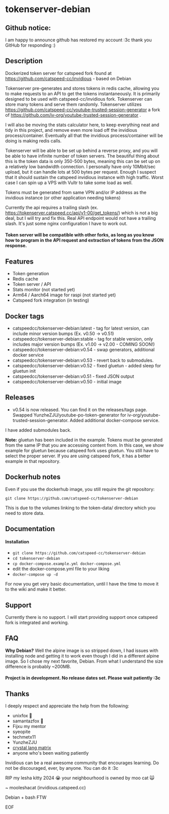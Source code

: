 # tokenserver-debian

## Github notice:

I am happy to announce github has restored my account :3c thank you GitHub for responding :)

## Description

Dockerized token server for catspeed fork found at https://github.com/catspeed-cc/invidious - based on Debian

Tokenserver pre-generates and stores tokens in redis cache, allowing you to make requests to an API to get the tokens instantaneously. It is primarily designed to be used with catspeed-cc/invidious fork. Tokenserver can store many tokens and serve them randomly. Tokenserver utilizes https://github.com/catspeed-cc/youtube-trusted-session-generator a fork of https://github.com/iv-org/youtube-trusted-session-generator .

I will also be moving the stats calculator here, to keep everything neat and tidy in this project, and remove even more load off the invidious process/container. Eventually all that the invidious process/container will be doing is making redis calls.

Tokenserver will be able to be set up behind a reverse proxy, and you will be able to have infinite number of token servers. The beautiful thing about this is the token data is only 350-500 bytes, meaning this can be set up on a relatively low bandwidth connection. I personally have only 10Mbit/sec upload, but it can handle lots at 500 bytes per request. Enough I suspect that it should sustain the catspeed invidious instance with high traffic. Worst case I can spin up a VPS with Vultr to take some load as well.

Tokens must be generated from same VPN and/or IP address as the invidious instance (or other application needing tokens)

Currently the api requires a trailing slash (ex. https://tokenserver.catspeed.cc/api/v1-00/get_tokens/) which is not a big deal, but I will try and fix this. Real API endpoint would not have a trailing slash. It's just some nginx configuration I have to work out.

#### Token server will be compatible with other forks, as long as you know how to program in the API request and extraction of tokens from the JSON response.

## Features

- Token generation
- Redis cache
- Token server / API
- Stats monitor (not started yet)
- Arm64 / Aarch64 image for raspi (not started yet)
- Catspeed fork integration (in testing)

## Docker tags
- catspeedcc/tokenserver-debian:latest - tag for latest version, can include minor version bumps (Ex. v0.50 -> v0.51)
- catspeedcc/tokenserver-debian:stable - tag for stable version, only includes major version bumps (Ex. v1.00 -> v2.00 - COMING SOON!)
- catspeedcc/tokenserver-debian:v0.54 - swap generators, additional docker service
- catspeedcc/tokenserver-debian:v0.53 - revert back to submodules.
- catspeedcc/tokenserver-debian:v0.52 - fixed gluetun - added sleep for gluetun init
- catspeedcc/tokenserver-debian:v0.51 - fixed JSON output
- catspeedcc/tokenserver-debian:v0.50 - initial image

## Releases

- v0.54 is now released. You can find it on the releases/tags page. Swapped YunzheZJU/youtube-po-token-generator for iv-org/youtube-trusted-session-generator. Added additional docker-compose service.

I have added submodules back.

**Note:** gluetun has been included in the example. Tokens must be generated from the same IP that you are accessing content from. In this case, we show example for gluetun because catspeed fork uses gluetun. You still have to select the proper server. If you are using catspeed fork, it has a better example in that repository.

## Dockerhub notes

Even if you use the dockerhub image, you still require the git repository:
```
git clone https://github.com/catspeed-cc/tokenserver-debian
```
This is due to the volumes linking to the token-data/ directory which you need to store data.

## Documentation

#### Installation

- ```git clone https://github.com/catspeed-cc/tokenserver-debian```
- ```cd tokenserver-debian```
- ```cp docker-compose.example.yml docker-compose.yml```
- edit the docker-compose.yml file to your liking
- ```docker-compose up -d```

For now you get very basic documentation, until I have the time to move it to the wiki and make it better.

## Support

Currently there is no support. I will start providing support once catspeed fork is integrated and working.

## FAQ

**Why Debian?** Well the alpine image is so stripped down, I had issues with installing node and getting it to work even though I did in a different alpine image. So I chose my next favorite, Debian. From what I understand the size difference is probably ~200MB.

#### Project is in development. No release dates set. Please wait patiently :3c

## Thanks
I deeply respect and appreciate the help from the following:
- unixfox 🦊
- samantazfox 🦊
- Fijxu my mentor
- syeopite
- techmetx11
- YunzheZJU
- [crystal lang matrix](https://matrix.to/#/#crystal-lang_crystal:gitter.im)
- anyone who's been waiting patiently

Invidious can be a real awesome community that encourages learning. Do not be discouraged, ever, by anyone. You can do it :3c

RIP my lesha kitty 2024 😭 your neighbourhood is owned by moo cat 🙀 

~ mooleshacat (invidious.catspeed.cc)

Debian + bash FTW

EOF
